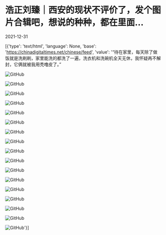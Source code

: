 # 浩正刘臻｜西安的现状不评价了，发个图片合辑吧，想说的种种，都在里面…

2021-12-31

[{'type': 'text/html', 'language': None, 'base': 'https://chinadigitaltimes.net/chinese/feed', 'value': '“待在家里，每天除了做饭就是洗刷刷，家里能洗的都洗了一遍，洗衣机和洗碗机全天无休，我怀疑再不解封，它俩就被我用秃噜皮了。”

![GitHub](https://chinadigitaltimes.net/chinese/files/2021/12/post-675271-61cebe0a13f88.)

![GitHub](https://chinadigitaltimes.net/chinese/files/2021/12/post-675271-61cebe0ccce64.)

![GitHub](https://chinadigitaltimes.net/chinese/files/2021/12/post-675271-61cebe0ec8546.)

![GitHub](https://chinadigitaltimes.net/chinese/files/2021/12/post-675271-61cebe10c70aa.)

![GitHub](https://chinadigitaltimes.net/chinese/files/2021/12/post-675271-61cebe1311ee1.)

![GitHub](https://chinadigitaltimes.net/chinese/files/2021/12/post-675271-61cebe14b1a17.)

![GitHub](https://chinadigitaltimes.net/chinese/files/2021/12/post-675271-61cebe175e4f5.)

![GitHub](https://chinadigitaltimes.net/chinese/files/2021/12/post-675271-61cebe1a063e6.)

![GitHub](https://chinadigitaltimes.net/chinese/files/2021/12/post-675271-61cebe1bf1576.)

![GitHub](https://chinadigitaltimes.net/chinese/files/2021/12/post-675271-61cebe1dee535.)

![GitHub](https://chinadigitaltimes.net/chinese/files/2021/12/post-675271-61cebe206ea54.)

![GitHub](https://chinadigitaltimes.net/chinese/files/2021/12/post-675271-61cebe226e779.)

![GitHub](https://chinadigitaltimes.net/chinese/files/2021/12/post-675271-61cebe26780ac.)

![GitHub](https://chinadigitaltimes.net/chinese/files/2021/12/post-675271-61cebe286e086.)

![GitHub](https://chinadigitaltimes.net/chinese/files/2021/12/post-675271-61cebe2ac0191.)

![GitHub](https://chinadigitaltimes.net/chinese/files/2021/12/post-675271-61cebe2e2a866.)

![GitHub](https://chinadigitaltimes.net/chinese/files/2021/12/post-675271-61cebe301f18d.)'}]